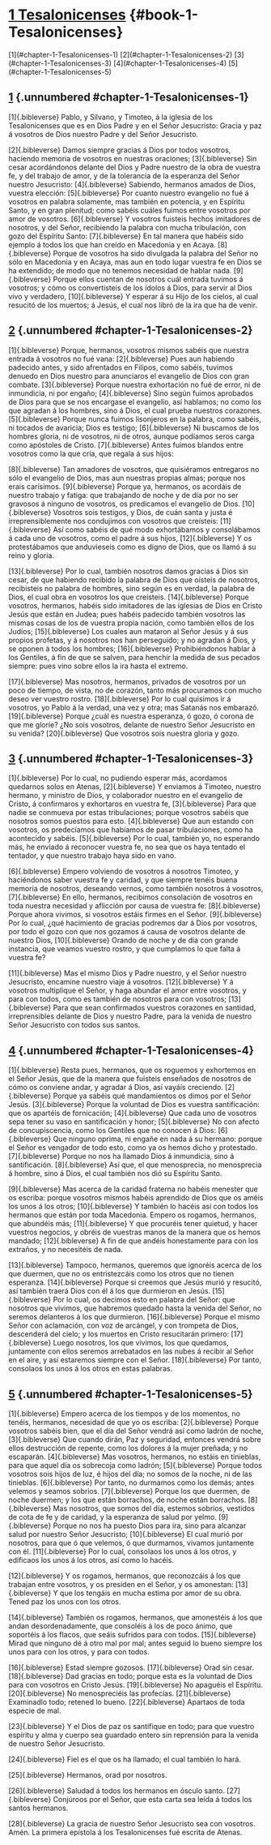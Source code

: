 # [1 Tesalonicenses](ch001.xhtml) {#book-1-Tesalonicenses}

<div id="chapterlinks-1-Tesalonicenses" class="chapterlinks">[1](#chapter-1-Tesalonicenses-1) [2](#chapter-1-Tesalonicenses-2) [3](#chapter-1-Tesalonicenses-3) [4](#chapter-1-Tesalonicenses-4) [5](#chapter-1-Tesalonicenses-5) </div>

## [1](ch055.xhtml) {.unnumbered #chapter-1-Tesalonicenses-1} 
[1]{.bibleverse} Pablo, y Silvano, y Timoteo, á la iglesia de los Tesalonicenses que es en Dios Padre y en el Señor Jesucristo: Gracia y paz á vosotros de Dios nuestro Padre y del Señor Jesucristo.

[2]{.bibleverse} Damos siempre gracias á Dios por todos vosotros, haciendo memoria de vosotros en nuestras oraciones; [3]{.bibleverse} Sin cesar acordándonos delante del Dios y Padre nuestro de la obra de vuestra fe, y del trabajo de amor, y de la tolerancia de la esperanza del Señor nuestro Jesucristo: [4]{.bibleverse} Sabiendo, hermanos amados de Dios, vuestra elección: [5]{.bibleverse} Por cuanto nuestro evangelio no fué á vosotros en palabra solamente, mas también en potencia, y en Espíritu Santo, y en gran plenitud; como sabéis cuáles fuimos entre vosotros por amor de vosotros. [6]{.bibleverse} Y vosotros fuisteis hechos imitadores de nosotros, y del Señor, recibiendo la palabra con mucha tribulación, con gozo del Espíritu Santo: [7]{.bibleverse} En tal manera que habéis sido ejemplo á todos los que han creído en Macedonia y en Acaya. [8]{.bibleverse} Porque de vosotros ha sido divulgada la palabra del Señor no sólo en Macedonia y en Acaya, mas aun en todo lugar vuestra fe en Dios se ha extendido; de modo que no tenemos necesidad de hablar nada. [9]{.bibleverse} Porque ellos cuentan de nosotros cuál entrada tuvimos á vosotros; y cómo os convertisteis de los ídolos á Dios, para servir al Dios vivo y verdadero, [10]{.bibleverse} Y esperar á su Hijo de los cielos, al cual resucitó de los muertos; á Jesús, el cual nos libró de la ira que ha de venir. 

## [2](ch055.xhtml) {.unnumbered #chapter-1-Tesalonicenses-2} 
[1]{.bibleverse} Porque, hermanos, vosotros mismos sabéis que nuestra entrada á vosotros no fué vana: [2]{.bibleverse} Pues aun habiendo padecido antes, y sido afrentados en Filipos, como sabéis, tuvimos denuedo en Dios nuestro para anunciaros el evangelio de Dios con gran combate. [3]{.bibleverse} Porque nuestra exhortación no fué de error, ni de inmundicia, ni por engaño; [4]{.bibleverse} Sino según fuimos aprobados de Dios para que se nos encargase el evangelio, así hablamos; no como los que agradan á los hombres, sino á Dios, el cual prueba nuestros corazones. [5]{.bibleverse} Porque nunca fuimos lisonjeros en la palabra, como sabéis, ni tocados de avaricia; Dios es testigo; [6]{.bibleverse} Ni buscamos de los hombres gloria, ni de vosotros, ni de otros, aunque podíamos seros carga como apóstoles de Cristo. [7]{.bibleverse} Antes fuimos blandos entre vosotros como la que cría, que regala á sus hijos:

[8]{.bibleverse} Tan amadores de vosotros, que quisiéramos entregaros no sólo el evangelio de Dios, mas aun nuestras propias almas; porque nos erais carísimos. [9]{.bibleverse} Porque ya, hermanos, os acordáis de nuestro trabajo y fatiga: que trabajando de noche y de día por no ser gravosos á ninguno de vosotros, os predicamos el evangelio de Dios. [10]{.bibleverse} Vosotros sois testigos, y Dios, de cuán santa y justa é irreprensiblemente nos condujimos con vosotros que creísteis: [11]{.bibleverse} Así como sabéis de qué modo exhortábamos y consolábamos á cada uno de vosotros, como el padre á sus hijos, [12]{.bibleverse} Y os protestábamos que anduvieseis como es digno de Dios, que os llamó á su reino y gloria.

[13]{.bibleverse} Por lo cual, también nosotros damos gracias á Dios sin cesar, de que habiendo recibido la palabra de Dios que oísteis de nosotros, recibisteis no palabra de hombres, sino según es en verdad, la palabra de Dios, el cual obra en vosotros los que creísteis. [14]{.bibleverse} Porque vosotros, hermanos, habéis sido imitadores de las iglesias de Dios en Cristo Jesús que están en Judea; pues habéis padecido también vosotros las mismas cosas de los de vuestra propia nación, como también ellos de los Judíos; [15]{.bibleverse} Los cuales aun mataron al Señor Jesús y á sus propios profetas, y á nosotros nos han perseguido; y no agradan á Dios, y se oponen á todos los hombres; [16]{.bibleverse} Prohibiéndonos hablar á los Gentiles, á fin de que se salven, para henchir la medida de sus pecados siempre: pues vino sobre ellos la ira hasta el extremo.

[17]{.bibleverse} Mas nosotros, hermanos, privados de vosotros por un poco de tiempo, de vista, no de corazón, tanto más procuramos con mucho deseo ver vuestro rostro. [18]{.bibleverse} Por lo cual quisimos ir á vosotros, yo Pablo á la verdad, una vez y otra; mas Satanás nos embarazó. [19]{.bibleverse} Porque ¿cuál es nuestra esperanza, ó gozo, ó corona de que me gloríe? ¿No sois vosotros, delante de nuestro Señor Jesucristo en su venida? [20]{.bibleverse} Que vosotros sois nuestra gloria y gozo. 

## [3](ch055.xhtml) {.unnumbered #chapter-1-Tesalonicenses-3} 
[1]{.bibleverse} Por lo cual, no pudiendo esperar más, acordamos quedarnos solos en Atenas, [2]{.bibleverse} Y enviamos á Timoteo, nuestro hermano, y ministro de Dios, y colaborador nuestro en el evangelio de Cristo, á confirmaros y exhortaros en vuestra fe, [3]{.bibleverse} Para que nadie se conmueva por estas tribulaciones; porque vosotros sabéis que nosotros somos puestos para esto. [4]{.bibleverse} Que aun estando con vosotros, os predecíamos que habíamos de pasar tribulaciones, como ha acontecido y sabéis. [5]{.bibleverse} Por lo cual, también yo, no esperando más, he enviado á reconocer vuestra fe, no sea que os haya tentado el tentador, y que nuestro trabajo haya sido en vano.

[6]{.bibleverse} Empero volviendo de vosotros á nosotros Timoteo, y haciéndonos saber vuestra fe y caridad, y que siempre tenéis buena memoria de nosotros, deseando vernos, como también nosotros á vosotros, [7]{.bibleverse} En ello, hermanos, recibimos consolación de vosotros en toda nuestra necesidad y aflicción por causa de vuestra fe: [8]{.bibleverse} Porque ahora vivimos, si vosotros estáis firmes en el Señor. [9]{.bibleverse} Por lo cual, ¿qué hacimiento de gracias podremos dar á Dios por vosotros, por todo el gozo con que nos gozamos á causa de vosotros delante de nuestro Dios, [10]{.bibleverse} Orando de noche y de día con grande instancia, que veamos vuestro rostro, y que cumplamos lo que falta á vuestra fe?

[11]{.bibleverse} Mas el mismo Dios y Padre nuestro, y el Señor nuestro Jesucristo, encamine nuestro viaje á vosotros. [12]{.bibleverse} Y á vosotros multiplique el Señor, y haga abundar el amor entre vosotros, y para con todos, como es también de nosotros para con vosotros; [13]{.bibleverse} Para que sean confirmados vuestros corazones en santidad, irreprensibles delante de Dios y nuestro Padre, para la venida de nuestro Señor Jesucristo con todos sus santos. 

## [4](ch055.xhtml) {.unnumbered #chapter-1-Tesalonicenses-4} 
[1]{.bibleverse} Resta pues, hermanos, que os roguemos y exhortemos en el Señor Jesús, que de la manera que fuisteis enseñados de nosotros de cómo os conviene andar, y agradar á Dios, así vayáis creciendo. [2]{.bibleverse} Porque ya sabéis qué mandamientos os dimos por el Señor Jesús. [3]{.bibleverse} Porque la voluntad de Dios es vuestra santificación: que os apartéis de fornicación; [4]{.bibleverse} Que cada uno de vosotros sepa tener su vaso en santificación y honor; [5]{.bibleverse} No con afecto de concupiscencia, como los Gentiles que no conocen á Dios: [6]{.bibleverse} Que ninguno oprima, ni engañe en nada á su hermano: porque el Señor es vengador de todo esto, como ya os hemos dicho y protestado. [7]{.bibleverse} Porque no nos ha llamado Dios á inmundicia, sino á santificación. [8]{.bibleverse} Así que, el que menosprecia, no menosprecia á hombre, sino á Dios, el cual también nos dió su Espíritu Santo.

[9]{.bibleverse} Mas acerca de la caridad fraterna no habéis menester que os escriba: porque vosotros mismos habéis aprendido de Dios que os améis los unos á los otros; [10]{.bibleverse} Y también lo hacéis así con todos los hermanos que están por toda Macedonia. Empero os rogamos, hermanos, que abundéis más; [11]{.bibleverse} Y que procuréis tener quietud, y hacer vuestros negocios, y obréis de vuestras manos de la manera que os hemos mandado; [12]{.bibleverse} A fin de que andéis honestamente para con los extraños, y no necesitéis de nada.

[13]{.bibleverse} Tampoco, hermanos, queremos que ignoréis acerca de los que duermen, que no os entristezcáis como los otros que no tienen esperanza. [14]{.bibleverse} Porque si creemos que Jesús murió y resucitó, así también traerá Dios con él á los que durmieron en Jesús. [15]{.bibleverse} Por lo cual, os decimos esto en palabra del Señor: que nosotros que vivimos, que habremos quedado hasta la venida del Señor, no seremos delanteros á los que durmieron. [16]{.bibleverse} Porque el mismo Señor con aclamación, con voz de arcángel, y con trompeta de Dios, descenderá del cielo; y los muertos en Cristo resucitarán primero: [17]{.bibleverse} Luego nosotros, los que vivimos, los que quedamos, juntamente con ellos seremos arrebatados en las nubes á recibir al Señor en el aire, y así estaremos siempre con el Señor. [18]{.bibleverse} Por tanto, consolaos los unos á los otros en estas palabras. 

## [5](ch055.xhtml) {.unnumbered #chapter-1-Tesalonicenses-5} 
[1]{.bibleverse} Empero acerca de los tiempos y de los momentos, no tenéis, hermanos, necesidad de que yo os escriba: [2]{.bibleverse} Porque vosotros sabéis bien, que el día del Señor vendrá así como ladrón de noche, [3]{.bibleverse} Que cuando dirán, Paz y seguridad, entonces vendrá sobre ellos destrucción de repente, como los dolores á la mujer preñada; y no escaparán. [4]{.bibleverse} Mas vosotros, hermanos, no estáis en tinieblas, para que aquel día os sobrecoja como ladrón; [5]{.bibleverse} Porque todos vosotros sois hijos de luz, é hijos del día; no somos de la noche, ni de las tinieblas. [6]{.bibleverse} Por tanto, no durmamos como los demás; antes velemos y seamos sobrios. [7]{.bibleverse} Porque los que duermen, de noche duermen; y los que están borrachos, de noche están borrachos. [8]{.bibleverse} Mas nosotros, que somos del día, estemos sobrios, vestidos de cota de fe y de caridad, y la esperanza de salud por yelmo. [9]{.bibleverse} Porque no nos ha puesto Dios para ira, sino para alcanzar salud por nuestro Señor Jesucristo; [10]{.bibleverse} El cual murió por nosotros, para que ó que velemos, ó que durmamos, vivamos juntamente con él. [11]{.bibleverse} Por lo cual, consolaos los unos á los otros, y edificaos los unos á los otros, así como lo hacéis.

[12]{.bibleverse} Y os rogamos, hermanos, que reconozcáis á los que trabajan entre vosotros, y os presiden en el Señor, y os amonestan: [13]{.bibleverse} Y que los tengáis en mucha estima por amor de su obra. Tened paz los unos con los otros.

[14]{.bibleverse} También os rogamos, hermanos, que amonestéis á los que andan desordenadamente, que consoléis á los de poco ánimo, que soportéis á los flacos, que seáis sufridos para con todos. [15]{.bibleverse} Mirad que ninguno dé á otro mal por mal; antes seguid lo bueno siempre los unos para con los otros, y para con todos.

[16]{.bibleverse} Estad siempre gozosos. [17]{.bibleverse} Orad sin cesar. [18]{.bibleverse} Dad gracias en todo; porque esta es la voluntad de Dios para con vosotros en Cristo Jesús. [19]{.bibleverse} No apaguéis el Espíritu. [20]{.bibleverse} No menospreciéis las profecías. [21]{.bibleverse} Examinadlo todo; retened lo bueno. [22]{.bibleverse} Apartaos de toda especie de mal.

[23]{.bibleverse} Y el Dios de paz os santifique en todo; para que vuestro espíritu y alma y cuerpo sea guardado entero sin reprensión para la venida de nuestro Señor Jesucristo.

[24]{.bibleverse} Fiel es el que os ha llamado; el cual también lo hará.

[25]{.bibleverse} Hermanos, orad por nosotros.

[26]{.bibleverse} Saludad á todos los hermanos en ósculo santo. [27]{.bibleverse} Conjúroos por el Señor, que esta carta sea leída á todos los santos hermanos.

[28]{.bibleverse} La gracia de nuestro Señor Jesucristo sea con vosotros. Amén. La primera epístola á los Tesalonicenses fué escrita de Atenas. 